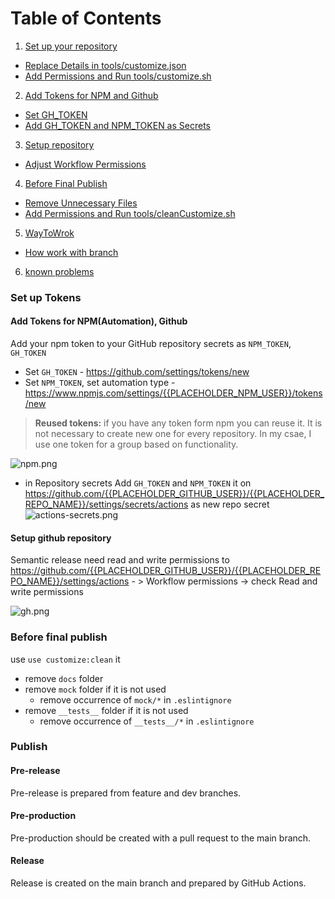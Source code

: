 # Table of Contents

1. [Set up your repository](#set-up-your-repository)

- [Replace Details in tools/customize.json](#replace-details-in-customizesh)
- [Add Permissions and Run tools/customize.sh](#add-permissions-and-run-customizesh)

2. [Add Tokens for NPM and Github](#add-tokens-for-npm-and-github)

- [Set GH_TOKEN](#set-gh_token)
- [Add GH_TOKEN and NPM_TOKEN as Secrets](#add-gh_token-and-npm_token-as-secrets)

3. [Setup repository](#setup-repository)

- [Adjust Workflow Permissions](#adjust-workflow-permissions)

4. [Before Final Publish](#before-final-publish)

- [Remove Unnecessary Files](#remove-unnecessary-files)
- [Add Permissions and Run tools/cleanCustomize.sh](#add-permissions-and-run-cleancustomizesh)

5. [WayToWrok](WayToWrok.md)

- [How work with branch](#How-work-with-branch)

6. [known problems](knownProblem.md)

### Set up Tokens

#### Add Tokens for NPM(**Automation**), Github

Add your npm token to your GitHub repository secrets as `NPM_TOKEN`, `GH_TOKEN`

- Set `GH_TOKEN` - https://github.com/settings/tokens/new
- Set `NPM_TOKEN`, set automation type - https://www.npmjs.com/settings/{{PLACEHOLDER_NPM_USER}}/tokens/new

> **Reused tokens:**
> if you have any token form npm you can reuse it. It is not necessary to create new one for every repository. In my csae, I use one token for a group based on functionality.

![npm.png](npm.png)

- in Repository secrets Add `GH_TOKEN` and `NPM_TOKEN` it on https://github.com/{{PLACEHOLDER_GITHUB_USER}}/{{PLACEHOLDER_REPO_NAME}}/settings/secrets/actions as new repo secret
  ![actions-secrets.png](actions-secrets.png)

#### Setup github repository

Semantic release need read and write permissions to https://github.com/{{PLACEHOLDER_GITHUB_USER}}/{{PLACEHOLDER_REPO_NAME}}/settings/actions - > Workflow permissions -> check
Read and write permissions

![gh.png](gh.png)

### Before final publish

use `use customize:clean` it

- remove `docs` folder
- remove `mock` folder if it is not used
  - remove occurrence of `mock/*` in `.eslintignore`
- remove `__tests__` folder if it is not used
  - remove occurrence of `__tests__/*` in `.eslintignore`

### Publish

#### Pre-release

Pre-release is prepared from feature and dev branches.

#### Pre-production

Pre-production should be created with a pull request to the main branch.

#### Release

Release is created on the main branch and prepared by GitHub Actions.
